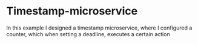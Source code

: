# Timestamp-microservice
In this example I designed a timestamp microservice, where I configured a counter, which when setting a deadline, executes a certain action
